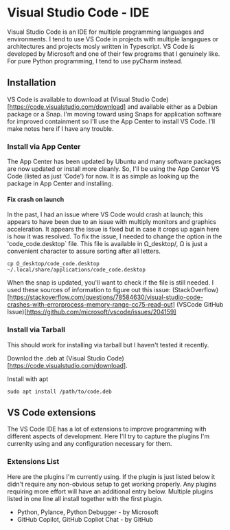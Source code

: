 # Visual Studio Code - IDE
Visual Studio Code is an IDE for multiple programming languages and environments. I tend to use VS Code in projects with multiple langagues or architectures and projects mosly written in Typescript. VS Code is developed by Microsoft and one of their few programs that I genuinely like. For pure Python programming, I tend to use pyCharm instead.

## Installation
VS Code is available to download at (Visual Studio Code)[https://code.visualstudio.com/download] and available either as a Debian package or a Snap. I'm moving toward using Snaps for application software for improved containment so I'll use the App Center to install VS Code.
I'll make notes here if I have any trouble.

### Install via App Center
The App Center has been updated by Ubuntu and many software packages are now updated or install more cleanly. So, I'll be using the App Center VS Code (listed as just 'Code') for now. It is as simple as looking up the package in App Center and installing.

#### Fix crash on launch
In the past, I had an issue where VS Code would crash at launch; this appears to have been due to an issue with multiply monitors and graphics acceleration. It appears the issue is fixed but in case it crops up again here is how it was resolved.
To fix the issue, I needed to change the option in the 'code_code.desktop` file. This file is available in Ω_desktop/, Ω is just a convenient character to assure sorting after all letters.
```
cp Ω_desktop/code_code.desktop ~/.local/share/applications/code_code.desktop
```
When the snap is updated, you'll want to check if the file is still needed.
I used these sources of information to figure out this issue:
(StackOverflow)[https://stackoverflow.com/questions/78584630/visual-studio-code-crashes-with-errorprocess-memory-range-cc75-read-out]
(VSCode GitHub Issue)[https://github.com/microsoft/vscode/issues/204159]

### Install via Tarball
This should work for installing via tarball but I haven't tested it recently.

Downlod the .deb at (Visual Studio Code)[https://code.visualstudio.com/download].

Install with apt

```
sudo apt install /path/to/code.deb
```

## VS Code extensions
The VS Code IDE has a lot of extensions to improve programming with different aspects of development. Here I'll try to capture the plugins I'm currenlty using and any configuration necessary for them.

### Extensions List
Here are the plugins I'm currently using. If the plugin is just listed below it didn't require any non-obvious setup to get working properly. Any plugins requiring more effort will have an additional entry below. Multiple plugins listed in one line all install together with the first plugin.

 * Python, Pylance, Python Debugger - by Microsoft
 * GitHub Copilot, GitHub Copliot Chat - by GitHub

